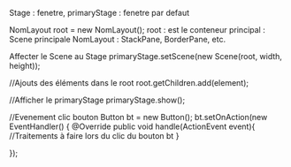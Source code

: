 Stage : fenetre, primaryStage : fenetre par defaut

NomLayout root = new NomLayout();
root : est le conteneur principal : Scene principale
NomLayout : StackPane, BorderPane, etc. 

Affecter le Scene au Stage
primaryStage.setScene(new Scene(root, width, height));

//Ajouts des éléments dans le root
root.getChildren.add(element);

//Afficher le primaryStage
primaryStage.show();

//Evenement clic bouton
Button bt = new Button();
bt.setOnAction(new EventHandler<ActionEvent>() {
    @Override
    public void handle(ActionEvent event){
        //Traitements à faire lors du clic du bouton bt
    }

});